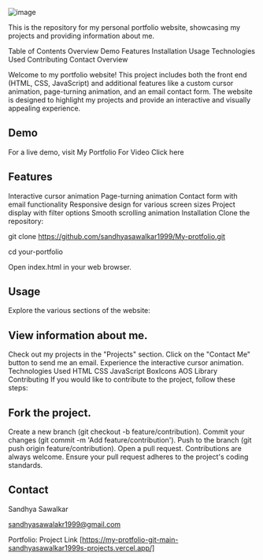![image](https://github.com/user-attachments/assets/3c465957-38b3-4cdd-abdb-47c876f9955e)



This is the repository for my personal portfolio website, showcasing my projects and providing information about me.


Table of Contents
Overview
Demo
Features
Installation
Usage
Technologies Used
Contributing
Contact
Overview

Welcome to my portfolio website! This project includes both the front end (HTML, CSS, JavaScript) and additional features like a custom cursor animation, page-turning animation, and an email contact form. The website is designed to highlight my projects and provide an interactive and visually appealing experience.

## Demo
For a live demo, visit My Portfolio
For Video Click here

## Features
Interactive cursor animation
Page-turning animation
Contact form with email functionality
Responsive design for various screen sizes
Project display with filter options
Smooth scrolling animation
Installation
Clone the repository:

git clone https://github.com/sandhyasawalkar1999/My-protfolio.git

cd your-portfolio 

Open index.html in your web browser.

## Usage
Explore the various sections of the website:

## View information about me.
Check out my projects in the "Projects" section.
Click on the "Contact Me" button to send me an email.
Experience the interactive cursor animation.
Technologies Used
HTML
CSS
JavaScript
BoxIcons
AOS Library
Contributing
If you would like to contribute to the project, follow these steps:

## Fork the project.
Create a new branch (git checkout -b feature/contribution).
Commit your changes (git commit -m 'Add feature/contribution').
Push to the branch (git push origin feature/contribution).
Open a pull request.
Contributions are always welcome. Ensure your pull request adheres to the project's coding standards.

## Contact
Sandhya Sawalkar

sandhyasawalakr1999@gmail.com

Portfolio: Project Link [https://my-protfolio-git-main-sandhyasawalkar1999s-projects.vercel.app/]
